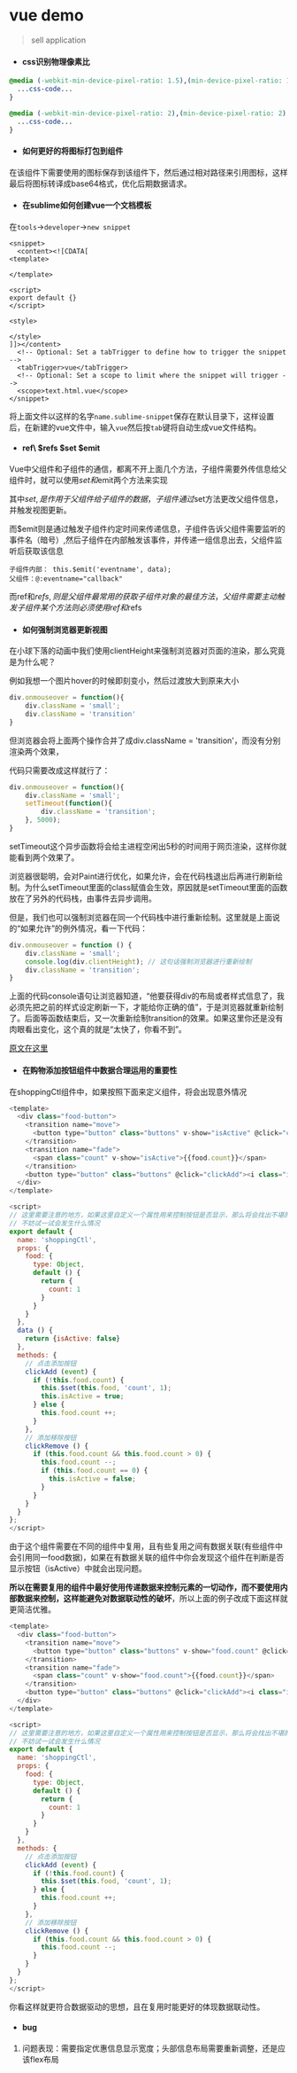 # vue demo

> sell application

* #### css识别物理像素比
```css
@media (-webkit-min-device-pixel-ratio: 1.5),(min-device-pixel-ratio: 1.5) {
  ...css-code...
}

@media (-webkit-min-device-pixel-ratio: 2),(min-device-pixel-ratio: 2) {
  ...css-code...
}
```

* #### 如何更好的将图标打包到组件
在该组件下需要使用的图标保存到该组件下，然后通过相对路径来引用图标，这样最后将图标转译成base64格式，优化后期数据请求。

* #### 在sublime如何创建vue一个文档模板
在`tools`->`developer`->`new snippet`
```
<snippet>
  <content><![CDATA[
<template>

</template>

<script>
export default {}
</script>

<style>

</style>
]]></content>
  <!-- Optional: Set a tabTrigger to define how to trigger the snippet -->
  <tabTrigger>vue</tabTrigger>
  <!-- Optional: Set a scope to limit where the snippet will trigger -->
  <scope>text.html.vue</scope>
</snippet>

```
将上面文件以这样的名字`name.sublime-snippet`保存在默认目录下，这样设置后，在新建的vue文件中，输入`vue`然后按`tab`键将自动生成vue文件结构。


* #### ref\ $refs \$set \$emit

Vue中父组件和子组件的通信，都离不开上面几个方法，子组件需要外传信息给父组件时，就可以使用$set和$emit两个方法来实现

其中$set,是作用于父组件给子组件的数据，子组件通过$set方法更改父组件信息，并触发视图更新。

而$emit则是通过触发子组件约定时间来传递信息，子组件告诉父组件需要监听的事件名（暗号）,然后子组件在内部触发该事件，并传递一组信息出去，父组件监听后获取该信息
```
子组件内部： this.$emit('eventname', data);
父组件：@:eventname="callback"

```
而ref和$refs,则是父组件最常用的获取子组件对象的最佳方法，父组件需要主动触发子组件某个方法则必须使用ref和$refs

* #### 如何强制浏览器更新视图

在小球下落的动画中我们使用clientHeight来强制浏览器对页面的渲染，那么究竟是为什么呢？

例如我想一个图片hover的时候即刻变小，然后过渡放大到原来大小
```javascript
div.onmouseover = function(){
    div.className = 'small';
    div.className = 'transition'
}
```
但浏览器会将上面两个操作合并了成div.className = 'transition'，而没有分别渲染两个效果，

代码只需要改成这样就行了：
```javascript
div.onmouseover = function(){
    div.className = 'small';
    setTimeout(function(){
        div.className = 'transition';
    }, 5000);
}
```
setTimeout这个异步函数将会给主进程空闲出5秒的时间用于网页渲染，这样你就能看到两个效果了。

浏览器很聪明，会对Paint进行优化，如果允许，会在代码栈退出后再进行刷新绘制。为什么setTimeout里面的class赋值会生效，原因就是setTimeout里面的函数放在了另外的代码栈，由事件去异步调用。

但是，我们也可以强制浏览器在同一个代码栈中进行重新绘制。这里就是上面说的“如果允许”的例外情况，看一下代码：
```javascript
div.onmouseover = function () {
    div.className = 'small';
    console.log(div.clientHeight); // 这句话强制浏览器进行重新绘制
    div.className = 'transition';
}
```
上面的代码console语句让浏览器知道，“他要获得div的布局或者样式信息了，我必须先把之前的样式设定刷新一下，才能给你正确的值”，于是浏览器就重新绘制了。后面等函数结束后，又一次重新绘制transition的效果。如果这里你还是没有肉眼看出变化，这个真的就是“太快了，你看不到”。

[原文在这里](https://segmentfault.com/q/1010000006771100)

* #### 在购物添加按钮组件中数据合理运用的重要性

在shoppingCtl组件中，如果按照下面来定义组件，将会出现意外情况
```javascript
<template>
  <div class="food-button">
    <transition name="move">
      <button type="button" class="buttons" v-show="isActive" @click="clickRemove"><i class="icon-remove_circle_outline"></i></button>
    </transition>
    <transition name="fade">
      <span class="count" v-show="isActive">{{food.count}}</span>
    </transition>
    <button type="button" class="buttons" @click="clickAdd"><i class="icon-add_circle"></i></button>
  </div>
</template>

<script>
// 这里需要注意的地方，如果这里自定义一个属性用来控制按钮是否显示，那么将会找出不堪的后果
// 不妨试一试会发生什么情况
export default {
  name: 'shoppingCtl',
  props: {
    food: {
      type: Object,
      default () {
        return {
          count: 1
        }
      }
    }
  },
  data () {
    return {isActive: false}
  },
  methods: {
    // 点击添加按钮
    clickAdd (event) {
      if (!this.food.count) {
        this.$set(this.food, 'count', 1);
        this.isActive = true;
      } else {
        this.food.count ++;
      }
    },
    // 添加移除按钮
    clickRemove () {
      if (this.food.count && this.food.count > 0) {
        this.food.count --;
        if (this.food.count == 0) {
          this.isActive = false;
        }
      }
    }
  }
};
</script>
```
由于这个组件需要在不同的组件中复用，且有些复用之间有数据关联(有些组件中会引用同一food数据)，如果在有数据关联的组件中你会发现这个组件在判断是否显示按钮（isActive）中就会出现问题。

**所以在需要复用的组件中最好使用传递数据来控制元素的一切动作，而不要使用内部数据来控制，这样能避免对数据联动性的破坏**，所以上面的例子改成下面这样就更简洁优雅。
```javascript
<template>
  <div class="food-button">
    <transition name="move">
      <button type="button" class="buttons" v-show="food.count" @click="clickRemove"><i class="icon-remove_circle_outline"></i></button>
    </transition>
    <transition name="fade">
      <span class="count" v-show="food.count">{{food.count}}</span>
    </transition>
    <button type="button" class="buttons" @click="clickAdd"><i class="icon-add_circle"></i></button>
  </div>
</template>

<script>
// 这里需要注意的地方，如果这里自定义一个属性用来控制按钮是否显示，那么将会找出不堪的后果
// 不妨试一试会发生什么情况
export default {
  name: 'shoppingCtl',
  props: {
    food: {
      type: Object,
      default () {
        return {
          count: 1
        }
      }
    }
  },
  methods: {
    // 点击添加按钮
    clickAdd (event) {
      if (!this.food.count) {
        this.$set(this.food, 'count', 1);
      } else {
        this.food.count ++;
      }
    },
    // 添加移除按钮
    clickRemove () {
      if (this.food.count && this.food.count > 0) {
        this.food.count --;
      }
    }
  }
};
</script>
```
你看这样就更符合数据驱动的思想，且在复用时能更好的体现数据联动性。

* #### bug

1. 问题表现：需要指定优惠信息显示宽度；头部信息布局需要重新调整，还是应该flex布局

